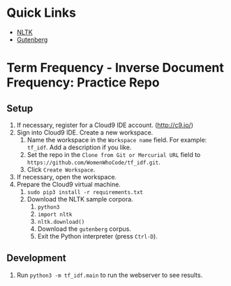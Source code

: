 # Quick Links
  * [NLTK](http://www.nltk.org/install.html)
  * [Gutenberg](https://pypi.python.org/pypi/Gutenberg)

# Term Frequency - Inverse Document Frequency: Practice Repo

## Setup

1. If necessary, register for a Cloud9 IDE account. (http://c9.io/)
2. Sign into Cloud9 IDE. Create a new workspace.
    1. Name the workspace in the `Workspace name` field. For example: `tf_idf`. Add a description if you like.
    2. Set the repo in the `Clone from Git or Mercurial URL` field to `https://github.com/WomenWhoCode/tf_idf.git`.
    3. Click `Create Workspace`.
3. If necessary, open the workspace.
4. Prepare the Cloud9 virtual machine.
    1. `sudo pip3 install -r requirements.txt`
    2. Download the NLTK sample corpora.
        1. `python3`
        2. `import nltk`
        3. `nltk.download()`
        4. Download the `gutenberg` corpus.
        5. Exit the Python interpreter (press `Ctrl-D`).

## Development

1. Run `python3 -m tf_idf.main` to run the webserver to see results.
